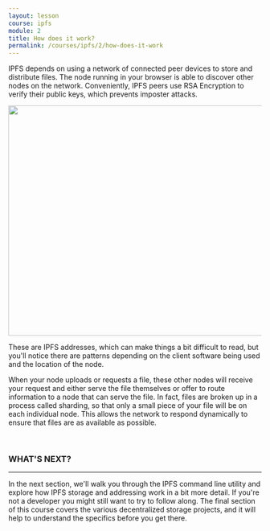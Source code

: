 ```yaml
---
layout: lesson
course: ipfs
module: 2
title: How does it work?
permalink: /courses/ipfs/2/how-does-it-work
---
```


<span><span class="openingParagraph">
IPFS depends on using a network of connected peer devices to store and distribute files. The node running in your browser is able to discover other nodes on the network. Conveniently, IPFS peers use RSA Encryption to verify their public keys, which prevents imposter attacks.</span>

<img class="aligncenter size-full wp-image-11697" src="https://theblockchaininstitute.org/wp-content/uploads/2019/02/Peers_How.jpg" alt="" width="1135" height="458" />

These are IPFS addresses, which can make things a bit difficult to read, but you'll notice there are patterns depending on the client software being used and the location of the node.

When your node uploads or requests a file, these other nodes will receive your request and either serve the file themselves or offer to route information to a node that can serve the file. In fact, files are broken up in a process called sharding, so that only a small piece of your file will be on each individual node. This allows the network to respond dynamically to ensure that files are as available as possible.

&nbsp;
<h3>WHAT'S NEXT?</h3>
<hr />

In the next section, we'll walk you through the IPFS command line utility and explore how IPFS storage and addressing work in a bit more detail. If you're not a developer you might still want to try to follow along. The final section of this course covers the various decentralized storage projects, and it will help to understand the specifics before you get there.</span>
